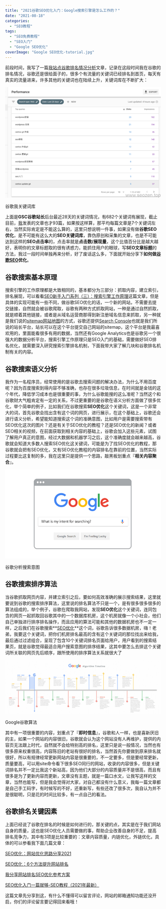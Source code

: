 ```yaml
---
title: "2021谷歌SEO优化入门：Google搜索引擎是怎么工作的？"
date: "2021-08-18"
categories: 
  - "SEO教程"
tags: 
  - "SEO免费教程"
  - "SEO入门"
  - "Google SEO优化"
coverImage: "Google SEO优化-tutorial.jpg"
---
```


前段时间，我写了一篇[我站点谷歌排名情况分析](https://www.helloyu.top/seo/seozen-google-ranking-july.html)文章，记录在这段时间我在谷歌的排名情况，谷歌还是很给面子的，很多个有流量的关键词已经排名到首页，每天有真实的流量进来，许多其他的关键词也在陆续上升，关键词库在不断扩大：

![seozen-google-seo-keywords-bank](images/seozen-google-seo-keywords-bank-1024x729.png)

谷歌我关键词库

上面是**GSC谷歌站长**后台最近28天的关键词情况，有682个关键词有展现，截止目前，[我](https://www.helloyu.top/seo)发表的文章也才93篇，如果按这样算，那平均每篇文章是7个关键词左右，当然实际肯定是不能这么算的，这里只想说明一件事，如果没有做**谷歌SEO优化**，是不可能有这么大的**SEO关键词库**，靠伪原创和采集的文章，也是不可能达到这样的**SEO点击率**的，点击率就是**点击数/展现量**，这个比值百分比是越大越好，表明你的文章标题取的很有诱惑力，能抓住用户的眼球，写**SEO文章标题**的方法，我过一段时间单独再来分析，好了废话这么多，下面就开始分享下**如何做[谷歌SEO](https://www.helloyu.top/seo/google-seo-tutorial-starter-guide-2021.html)优化**。

## 谷歌搜索基本原理

搜索引擎的工作原理都是大致相同的，基本都分为三部分：抓取内容，建立索引，排名展现，可以看看[SEO新手入门系列（三）：搜索引擎工作原理](https://www.helloyu.top/seo/seo-tutorial-moz-serial-2021-search-engine-first.html)这篇文章，但是具体的实现可能有一些不同，做谷歌SEO优化的话，一个新的网站，不需要去提交链接，自然就会被谷歌爬取，谷歌有两种方式抓取网站，一种是通过自然抓取，就是顺着其他链接，或者是从域名运营商那得到新注册域名信息来抓取，另一种就是我们说的[sitemap网站地图](https://www.helloyu.top/seo/what-sitemap-is.html)的方式，谷歌还提供[Search Console](https://support.google.com/webmasters/answer/9128668?hl=en)也就是我们所说的站长平台，站长可以在这个平台提交自己网站的sitemap，这个平台是我最喜欢用的，里面能看很多有用的数据，当然还有Google Analytics也是谷歌另一个很强大的数据分析平台，搜索引擎工作原理只是SEO入门的基础，需要做好SEO排名优化，就需要深入研究搜索引擎排名机制，下面我带大家了解几块和谷歌排名机制有关的内容。

## 谷歌搜索语义分析

我作为一名程序员，经常使用的是谷歌去搜索问题的解决办法，为什么不用百度呢？因为百度搜索到得内容不够准确，也存在很多垃圾信息，在时间就是金钱的这个年代，降低学习成本也是很重要的事，为什么谷歌能搜的这么准呢？当然这个和谷歌财大气粗肯定有一定的关系，不过更重要的是谷歌在语义分析方面做了很多优化，举个简单的例子，比如我们在谷歌搜索**SEO优化**这个关键词，这是一个非常大的词，首先谷歌会找出含有这个词的网页，进行展示，在这个基础上，谷歌还会进行语义分析，希望能知道搜索这个词的准确意图，比如用户是需要搜索带有SEO优化这次的图片？还是有关于SEO优化的教程？还是SEO优化的新闻？或者SEO相关的视频，在前面获取到相关内容的基础上，谷歌会加入这些元素，试图了解用户真正的意图，经过大数据和机器学习之后，这个准确度就会越来越高，谷歌就会知道大多数人搜索SEO优化这关键词，可能是为了找SEO优化的教程，那谷歌就会把有SEO优化，又有SEO优化教程的内容排名在靠前的位置，当然实际过程要比这复制的多，我在这里只是提供一个思路，敲黑板划重点『**相关内容聚合**』。

![google-search-intent-analysis](images/google-search-intent-analysis.png)

谷歌分析搜索意图

## 谷歌搜索排序算法

当谷歌抓取网页内容，并建立索引之后，要如何高效准确的展示搜索结果，这里就要说到谷歌的搜索排序算法，这里说的排名算法不只是一个，是有很多很多很多的算法组成的，举个例子，谷歌在爬取我网站，发现**SEO优化**这个关键词，连同包含的网页一起抓取回谷歌其中的一个数据库机房，这个机房就像一个小社会，他们自己单独进行排序排名操作，而且应用的算法可能和其他的数据机房也不一定一样，之后我们在谷歌搜索**[SEO优化](https://www.helloyu.top/seo/seo-course-first-step.html)**这个词，谷歌告诉很多数据机房，嗨！老弟，我要这个关键词，把你们机房排名最高的含有这个关键词的那位找出来给我，最后通过过滤组合，呈现了包含10个关键词排名页面给用户，用户看到的搜索结果页，就是谷歌觉得最适合用户搜索意图的排序结果，这其中要怎么去排这个关键词所关联的网页先后顺序，跟所使用的排序算法关系就很大了

![google-agorithm-timeline-seo](images/google-agorithm-timeline-seo.png)

Google谷歌算法

其中有一项很重要的内容，划重点了『**即时信息**』，谷歌和人一样，也是喜新厌旧的主，如果一个网站的内容很旧，谷歌就会认为这个网站没有人再维护，提供的内容页无法跟上时代，自然就不会给特别高的排名，这里只是说一般情况，当然也有很多原来权重很高，内容陈旧的老站有很好的排名，当然首先你要做到原来排名就很好，所以有规律经常更新网站内容是很重要的，不一定要多，但是要经常更新，质量要高，可以用site命令看下很多SEO同行的网站，收录的内容很多，但是关键词排名并不一定比我这个新站高，因为他们大部分的内容质量并不是很高，而且有很多是为了更新内容而更新，文章没有主题，就是一篇口水文，让我写这样的文章，当然也能写，但是我会觉得对大家，对自己都没有什么意义，我每一篇文章都是自己手工码字，有时候写的不好，还重新写，有些还改了很多次，我自认为并不是很聪明，只是花的时间比较多，有一点自己的看法。

## 谷歌排名关键因素

上面已经说了谷歌在排名的时候是如何进行的，那关键的点，其实是在于我们网站自身的质量，这也是SEO优化人员需要做的事，帮助企业改善自身的不足，提高排名竞争力，其中有3项是比较重要的：文章内容质量，内链优化，外链优化，具体的可以参看我下面几篇文章：

[SEO优化：网站优化思路分享2021](https://www.helloyu.top/seo/seo-website-tips.html)

[SEO优化：6个方法提升网站排名](https://www.helloyu.top/seo/seo-6-way-improve-website-ranking.html)

[我分享网站排名SEO优化参考方案](https://www.helloyu.top/seo/seo-website-ranking-checklist.html)

[SEO优化入门一篇就够-SEO教程（2021年最新）](https://www.helloyu.top/seo/seo-course-first-step.html)

这篇文章先分享到这，有什么不懂得可以留言评论，网站的邮箱通知功能还没开启，你们的评论留言要记得回来看哦！

